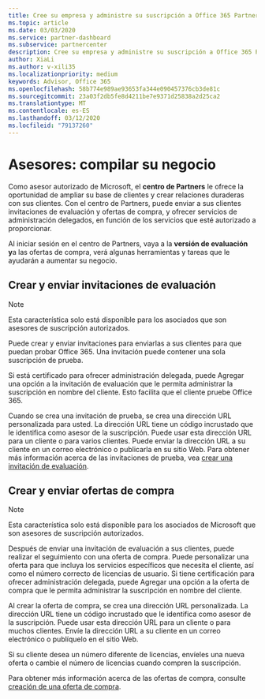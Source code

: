 ```yaml
---
title: Cree su empresa y administre su suscripción a Office 365 Partner | Centro de Partners
ms.topic: article
ms.date: 03/03/2020
ms.service: partner-dashboard
ms.subservice: partnercenter
description: Cree su empresa y administre su suscripción a Office 365 Partner para asesores
author: XiaLi
ms.author: v-xili35
ms.localizationpriority: medium
keywords: Advisor, Office 365
ms.openlocfilehash: 58b774e989ae93653fa344e090457376cb3de81c
ms.sourcegitcommit: 23a03f2db5fe8d4211be7e9371d25838a2d25ca2
ms.translationtype: MT
ms.contentlocale: es-ES
ms.lasthandoff: 03/12/2020
ms.locfileid: "79137260"
---
```

# <a name="advisors-build-your-business"></a>Asesores: compilar su negocio

Como asesor autorizado de Microsoft, el **centro de Partners** le ofrece la oportunidad de ampliar su base de clientes y crear relaciones duraderas con sus clientes. Con el centro de Partners, puede enviar a sus clientes invitaciones de evaluación y ofertas de compra, y ofrecer servicios de administración delegados, en función de los servicios que esté autorizado a proporcionar.

Al iniciar sesión en el centro de Partners, vaya a la **versión de evaluación y**a las ofertas de compra, verá algunas herramientas y tareas que le ayudarán a aumentar su negocio.

## <a name="create-and-send-trial-invitations"></a>Crear y enviar invitaciones de evaluación

> [!NOTE]
> Esta característica solo está disponible para los asociados que son asesores de suscripción autorizados.

Puede crear y enviar invitaciones para enviarlas a sus clientes para que puedan probar Office 365. Una invitación puede contener una sola suscripción de prueba.

Si está certificado para ofrecer administración delegada, puede Agregar una opción a la invitación de evaluación que le permita administrar la suscripción en nombre del cliente. Esto facilita que el cliente pruebe Office 365.

Cuando se crea una invitación de prueba, se crea una dirección URL personalizada para usted. La dirección URL tiene un código incrustado que le identifica como asesor de la suscripción. Puede usar esta dirección URL para un cliente o para varios clientes. Puede enviar la dirección URL a su cliente en un correo electrónico o publicarla en su sitio Web.
Para obtener más información acerca de las invitaciones de prueba, vea [crear una invitación de evaluación](advisors-create-a-trial-invitation.md).

## <a name="create-and-send-purchase-offers"></a>Crear y enviar ofertas de compra

> [!NOTE]
> Esta característica solo está disponible para los asociados de Microsoft que son asesores de suscripción autorizados.

Después de enviar una invitación de evaluación a sus clientes, puede realizar el seguimiento con una oferta de compra. Puede personalizar una oferta para que incluya los servicios específicos que necesita el cliente, así como el número correcto de licencias de usuario. Si tiene certificación para ofrecer administración delegada, puede Agregar una opción a la oferta de compra que le permita administrar la suscripción en nombre del cliente.

Al crear la oferta de compra, se crea una dirección URL personalizada. La dirección URL tiene un código incrustado que le identifica como asesor de la suscripción. Puede usar esta dirección URL para un cliente o para muchos clientes. Envíe la dirección URL a su cliente en un correo electrónico o publíquelo en el sitio Web.

Si su cliente desea un número diferente de licencias, envíeles una nueva oferta o cambie el número de licencias cuando compren la suscripción.

Para obtener más información acerca de las ofertas de compra, consulte [creación de una oferta de compra](advisor-create-a-purchase-offer.md).